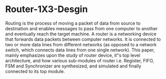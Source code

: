 # Router-1X3-Desgin
Routing is the process of moving a packet of data from source to destination and enables messages to pass from one computer to another and eventually reach the target machine. A router is a networking device that forwards data packets between computer networks. It is connected to two or more data lines from different networks (as opposed to a network switch, which connects data lines from one single network). This paper, mainly emphasizes upon the study of router device, it"s top level architecture, and how various sub-modules of router i.e. Register, FIFO, FSM and Synchronizer are synthesized, and simulated and finally connected to its top module.
